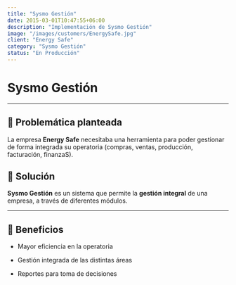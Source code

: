 ```yaml
---
title: "Sysmo Gestión"
date: 2015-03-01T10:47:55+06:00
description: "Implementación de Sysmo Gestión"
image: "/images/customers/EnergySafe.jpg"
client: "Energy Safe"
category: "Sysmo Gestión"
status: "En Producción"
---
```

# Sysmo Gestión

---

## 🎯 Problemática planteada

La empresa **Energy Safe** necesitaba una herramienta para poder gestionar de forma integrada su operatoria (compras, ventas, producción, facturación, finanzaS).

## 🎯 Solución

**Sysmo Gestión** es un sistema que permite la **gestión integral** de una empresa, a través de diferentes módulos.

---

## 🧩 Beneficios

- Mayor eficiencia en la operatoria

- Gestión integrada de las distintas áreas

- Reportes para toma de decisiones
